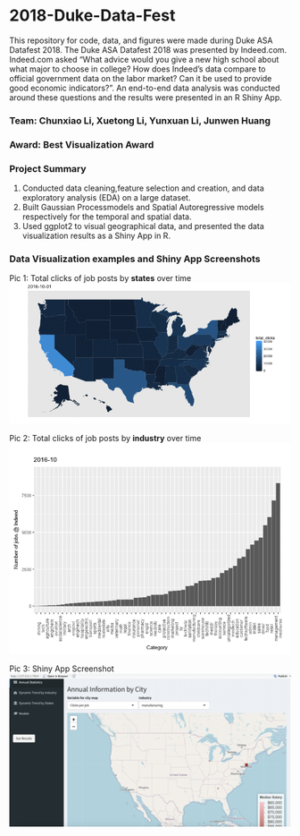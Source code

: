 # 2018-Duke-Data-Fest

This repository for code, data, and figures were made during Duke ASA Datafest 2018. The Duke ASA Datafest 2018 was presented by Indeed.com. Indeed.com asked “What advice would you give a new high school about what major to choose in college? How does Indeed’s data compare to official government data on the labor market? Can it be used to provide good economic indicators?”. An end-to-end data analysis was conducted around these questions and the results were presented in an R Shiny App. 

### Team: Chunxiao Li, Xuetong Li, Yunxuan Li, Junwen Huang

### Award: Best Visualization Award

### Project Summary
1. Conducted data cleaning,feature selection and creation, and data exploratory analysis (EDA) on a large dataset.
2. Built Gaussian Processmodels and Spatial Autoregressive models respectively for the temporal and spatial data. 
3. Used ggplot2 to visual geographical data, and presented the data visualization results as a Shiny App in R.


### Data Visualization examples and Shiny App Screenshots

Pic 1: Total clicks of job posts by __states__ over time
![total clicks gif](https://github.com/lichunxiao9501/2018-Duke-Data-Fest/blob/master/pics/total_clicks.gif)

Pic 2: Total clicks of job posts by __industry__ over time
![total clicks by ind gif](https://github.com/lichunxiao9501/2018-Duke-Data-Fest/blob/master/pics/animation_1.gif)

Pic 3: Shiny App Screenshot
![shiny screenshot](https://github.com/lichunxiao9501/2018-Duke-Data-Fest/blob/master/pics/shiny_app_screenshot.png)
